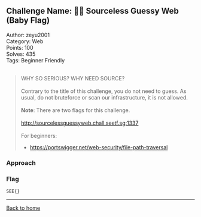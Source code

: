 ## Challenge Name: 🧑‍🎓 Sourceless Guessy Web (Baby Flag)
Author: zeyu2001  
Category: Web  
Points: 100  
Solves: 435  
Tags: Beginner Friendly  
<br>
>WHY SO SERIOUS? WHY NEED SOURCE?  <br>  
Contrary to the title of this challenge, you do not need to guess. As usual, do not bruteforce or scan our infrastructure, it is not allowed. <br><br>
<b>Note</b>: There are two flags for this challenge.
<br><br>http://sourcelessguessyweb.chall.seetf.sg:1337<br><br>
For beginners:<br>
> - https://portswigger.net/web-security/file-path-traversal



### Approach



### Flag
`SEE{}`


---
[Back to home](https://github.com/Team-Rainbow-Hash/seetf-2022-writeups)